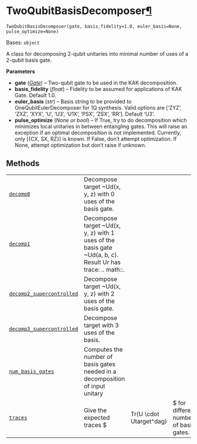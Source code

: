 # TwoQubitBasisDecomposer[¶](#twoqubitbasisdecomposer "Permalink to this headline")

<span id="undefined" />

`TwoQubitBasisDecomposer(gate, basis_fidelity=1.0, euler_basis=None, pulse_optimize=None)`

Bases: `object`

A class for decomposing 2-qubit unitaries into minimal number of uses of a 2-qubit basis gate.

**Parameters**

*   **gate** ([*Gate*](qiskit.circuit.Gate#qiskit.circuit.Gate "qiskit.circuit.Gate")) – Two-qubit gate to be used in the KAK decomposition.
*   **basis\_fidelity** (*float*) – Fidelity to be assumed for applications of KAK Gate. Default 1.0.
*   **euler\_basis** (*str*) – Basis string to be provided to OneQubitEulerDecomposer for 1Q synthesis. Valid options are \[‘ZYZ’, ‘ZXZ’, ‘XYX’, ‘U’, ‘U3’, ‘U1X’, ‘PSX’, ‘ZSX’, ‘RR’]. Default ‘U3’.
*   **pulse\_optimize** (*None or bool*) – If True, try to do decomposition which minimizes local unitaries in between entangling gates. This will raise an exception if an optimal decomposition is not implemented. Currently, only \[\{CX, SX, RZ}] is known. If False, don’t attempt optimization. If None, attempt optimization but don’t raise if unknown.

## Methods

|                                                                                                                                                                                                                                            |                                                                                                             |                         |                                         |
| ------------------------------------------------------------------------------------------------------------------------------------------------------------------------------------------------------------------------------------------ | ----------------------------------------------------------------------------------------------------------- | ----------------------- | --------------------------------------- |
| [`decomp0`](qiskit.quantum_info.TwoQubitBasisDecomposer.decomp0#qiskit.quantum_info.TwoQubitBasisDecomposer.decomp0 "qiskit.quantum_info.TwoQubitBasisDecomposer.decomp0")                                                                 | Decompose target \~Ud(x, y, z) with 0 uses of the basis gate.                                               |                         |                                         |
| [`decomp1`](qiskit.quantum_info.TwoQubitBasisDecomposer.decomp1#qiskit.quantum_info.TwoQubitBasisDecomposer.decomp1 "qiskit.quantum_info.TwoQubitBasisDecomposer.decomp1")                                                                 | Decompose target \~Ud(x, y, z) with 1 uses of the basis gate \~Ud(a, b, c). Result Ur has trace: .. math::. |                         |                                         |
| [`decomp2_supercontrolled`](qiskit.quantum_info.TwoQubitBasisDecomposer.decomp2_supercontrolled#qiskit.quantum_info.TwoQubitBasisDecomposer.decomp2_supercontrolled "qiskit.quantum_info.TwoQubitBasisDecomposer.decomp2_supercontrolled") | Decompose target \~Ud(x, y, z) with 2 uses of the basis gate.                                               |                         |                                         |
| [`decomp3_supercontrolled`](qiskit.quantum_info.TwoQubitBasisDecomposer.decomp3_supercontrolled#qiskit.quantum_info.TwoQubitBasisDecomposer.decomp3_supercontrolled "qiskit.quantum_info.TwoQubitBasisDecomposer.decomp3_supercontrolled") | Decompose target with 3 uses of the basis.                                                                  |                         |                                         |
| [`num_basis_gates`](qiskit.quantum_info.TwoQubitBasisDecomposer.num_basis_gates#qiskit.quantum_info.TwoQubitBasisDecomposer.num_basis_gates "qiskit.quantum_info.TwoQubitBasisDecomposer.num_basis_gates")                                 | Computes the number of basis gates needed in a decomposition of input unitary                               |                         |                                         |
| [`traces`](qiskit.quantum_info.TwoQubitBasisDecomposer.traces#qiskit.quantum_info.TwoQubitBasisDecomposer.traces "qiskit.quantum_info.TwoQubitBasisDecomposer.traces")                                                                     | Give the expected traces \$                                                                                 | Tr(U \cdot Utarget^dag) | \$ for different number of basis gates. |
